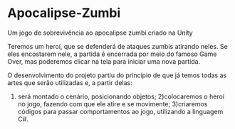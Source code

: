 # Apocalipse-Zumbi
Um jogo de sobrevivência ao apocalipse zumbi criado na Unity

Teremos um heroí, que se defenderá de ataques zumbis atirando neles. Se eles encostarem nele, a partida é encerrada por meio do famoso Game Over, mas poderemos clicar na tela para iniciar uma nova partida.

O desenvolvimento do projeto partiu do princípio de que já temos todas as artes que serão utilizadas e, a partir delas:

1) será montado o cenário, posicionando objetos;
2)colocaremos o heroí no jogo, fazendo com que ele atire e se movimente;
3)criaremos códigos para passar comportamentos ao jogo, utilizando a linguagem C#.
